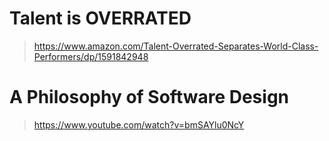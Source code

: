 # Talent is OVERRATED
> https://www.amazon.com/Talent-Overrated-Separates-World-Class-Performers/dp/1591842948


# A Philosophy of Software Design
> https://www.youtube.com/watch?v=bmSAYlu0NcY

